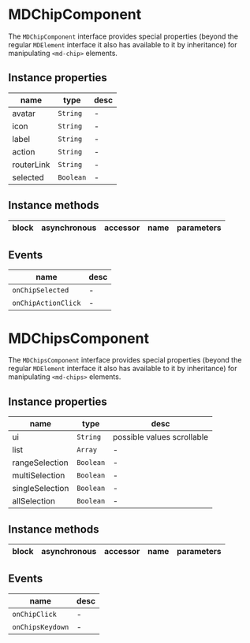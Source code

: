 # MDChipComponent
The `MDChipComponent` interface provides special properties (beyond the regular `MDElement` interface it also has available to it by inheritance) for manipulating `<md-chip>` elements.

## Instance properties

name|type|desc
---|---|---
avatar|`String`|-
icon|`String`|-
label|`String`|-
action|`String`|-
routerLink|`String`|-
selected|`Boolean`|-

## Instance methods

block| asynchronous | accessor| name| parameters
---| --- | ---| ---| ---

## Events

name|desc
---|---
`onChipSelected`|-
`onChipActionClick`|-
# MDChipsComponent
The `MDChipsComponent` interface provides special properties (beyond the regular `MDElement` interface it also has available to it by inheritance) for manipulating `<md-chips>` elements.

## Instance properties

name|type|desc
---|---|---
ui|`String`|possible values scrollable
list|`Array`|-
rangeSelection|`Boolean`|-
multiSelection|`Boolean`|-
singleSelection|`Boolean`|-
allSelection|`Boolean`|-

## Instance methods

block| asynchronous | accessor| name| parameters
---| --- | ---| ---| ---

## Events

name|desc
---|---
`onChipClick`|-
`onChipsKeydown`|-
